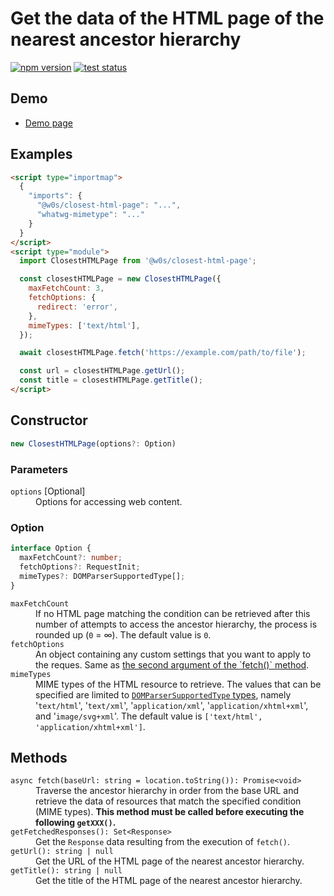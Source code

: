 # Get the data of the HTML page of the nearest ancestor hierarchy

[![npm version](https://badge.fury.io/js/%40w0s%2Fclosest-html-page.svg)](https://www.npmjs.com/package/@w0s/closest-html-page)
[![test status](https://github.com/SaekiTominaga/frontend/actions/workflows/closest-html-page-test.yml/badge.svg)](https://github.com/SaekiTominaga/frontend/actions/workflows/closest-html-page-test.yml)

## Demo

- [Demo page](https://saekitominaga.github.io/frontend/packages/closest-html-page/demo/)

## Examples

```HTML
<script type="importmap">
  {
    "imports": {
      "@w0s/closest-html-page": "...",
      "whatwg-mimetype": "..."
    }
  }
</script>
<script type="module">
  import ClosestHTMLPage from '@w0s/closest-html-page';

  const closestHTMLPage = new ClosestHTMLPage({
    maxFetchCount: 3,
    fetchOptions: {
      redirect: 'error',
    },
    mimeTypes: ['text/html'],
  });

  await closestHTMLPage.fetch('https://example.com/path/to/file');

  const url = closestHTMLPage.getUrl();
  const title = closestHTMLPage.getTitle();
</script>
```

## Constructor

```TypeScript
new ClosestHTMLPage(options?: Option)
```

### Parameters

<dl>
<dt><code>options</code> [Optional]</dt>
<dd>Options for accessing web content.</dd>
</dl>

### Option

```TypeScript
interface Option {
  maxFetchCount?: number;
  fetchOptions?: RequestInit;
  mimeTypes?: DOMParserSupportedType[];
}
```

<dl>
<dt><code>maxFetchCount</code></dt>
<dd>If no HTML page matching the condition can be retrieved after this number of attempts to access the ancestor hierarchy, the process is rounded up (<code>0</code> = ∞). The default value is <code>0</code>.</dd>
<dt><code>fetchOptions</code></dt>
<dd>An object containing any custom settings that you want to apply to the reques. Same as <a href="https://developer.mozilla.org/en-US/docs/Web/API/fetch#options">the second argument of the `fetch()` method</a>.</dd>
<dt><code>mimeTypes</code></dt>
<dd>MIME types of the HTML resource to retrieve. The values that can be specified are limited to <a href="https://html.spec.whatwg.org/multipage/dynamic-markup-insertion.html#domparsersupportedtype"><code>DOMParserSupportedType</code> types</a>, namely '<code>text/html</code>', '<code>text/xml</code>', '<code>application/xml</code>', '<code>application/xhtml+xml</code>', and '<code>image/svg+xml</code>'. The default value is <code>['text/html', 'application/xhtml+xml']</code>.</dd>
</dl>

## Methods

<dl>
<dt><code>async fetch(baseUrl: string = location.toString()): Promise&lt;void&gt;</code></dt>
<dd>Traverse the ancestor hierarchy in order from the base URL and retrieve the data of resources that match the specified condition (MIME types). <strong>This method must be called before executing the following <code>getXXX()</code>.</strong></dd>
<dt><code>getFetchedResponses(): Set&lt;Response&gt;</code></dt>
<dd>Get the <code>Response</code> data resulting from the execution of <code>fetch()</code>.</dd>
<dt><code>getUrl(): string | null</code></dt>
<dd>Get the URL of the HTML page of the nearest ancestor hierarchy.</dd>
<dt><code>getTitle(): string | null</code></dt>
<dd>Get the title of the HTML page of the nearest ancestor hierarchy.</dd>
</dl>
